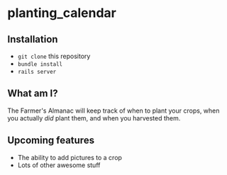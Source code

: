 # planting_calendar
## Installation
* `git clone` this repository
* `bundle install`
* `rails server`

## What am I?
The Farmer's Almanac will keep track of when to plant your crops, when you actually *did* plant them, and when you harvested them.

## Upcoming features
* The ability to add pictures to a crop
* Lots of other awesome stuff
